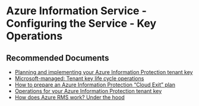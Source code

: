<properties
	pageTitle="Azure Information Service - Configuring the Service - Key Operations"
	description="Azure Information Service - Configuring the Service - Key Operations"
	service="microsoft.aip"
	resource="aip"
	authors="orbarak-ms"
	ms.author="orbarak"
	articleId="ConfigService_KeyOps"
	displayOrder=""
	selfHelpType="generic"
	supportTopicIds="32727948"
	resourceTags=""
	productPesIds="14997"
	cloudEnvironments="public, blackForest, mooncake, fairfax"
/>

# Azure Information Service - Configuring the Service - Key Operations

## **Recommended Documents**

* [Planning and implementing your Azure Information Protection tenant key](https://docs.microsoft.com/azure/information-protection/plan-implement-tenant-key)<br>
* [Microsoft-managed: Tenant key life cycle operations](https://docs.microsoft.com/azure/information-protection/operations-microsoft-managed-tenant-key)<br>
* [How to prepare an Azure Information Protection “Cloud Exit” plan](https://techcommunity.microsoft.com/t5/azure-information-protection/how-to-prepare-an-azure-information-protection-cloud-exit-plan/ba-p/382631)<br>
* [Operations for your Azure Information Protection tenant key](https://docs.microsoft.com/azure/information-protection/operations-tenant-key)<br>
* [How does Azure RMS work? Under the hood](https://docs.microsoft.com/azure/information-protection/how-does-it-work)<br>

